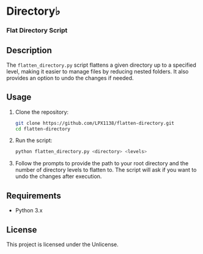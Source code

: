 # Directory♭ 

### Flat Directory Script

## Description
The `flatten_directory.py` script flattens a given directory up to a specified level, making it easier to manage files by reducing nested folders. It also provides an option to undo the changes if needed.

## Usage

1. Clone the repository:
   ```sh
   git clone https://github.com/LPX1138/flatten-directory.git
   cd flatten-directory
   ```

2. Run the script:
   ```sh
   python flatten_directory.py <directory> <levels>
   ```

3. Follow the prompts to provide the path to your root directory and the number of directory levels to flatten to. The script will ask if you want to undo the changes after execution.

## Requirements
- Python 3.x

## License
This project is licensed under the Unlicense.
